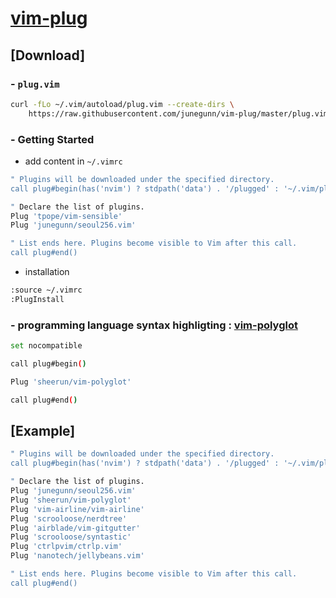 # [vim-plug](https://github.com/junegunn/vim-plug)

## [Download]

### - `plug.vim`

```sh
curl -fLo ~/.vim/autoload/plug.vim --create-dirs \
    https://raw.githubusercontent.com/junegunn/vim-plug/master/plug.vim
```

### - Getting Started

 - add content in `~/.vimrc`

```sh
" Plugins will be downloaded under the specified directory.
call plug#begin(has('nvim') ? stdpath('data') . '/plugged' : '~/.vim/plugged')

" Declare the list of plugins.
Plug 'tpope/vim-sensible'
Plug 'junegunn/seoul256.vim'

" List ends here. Plugins become visible to Vim after this call.
call plug#end()
```

 - installation

```sh
:source ~/.vimrc
:PlugInstall
```

### - programming language syntax highligting : [vim-polyglot](https://github.com/sheerun/vim-polyglot)

```sh
set nocompatible

call plug#begin()

Plug 'sheerun/vim-polyglot'

call plug#end()
```

## [Example]

```sh
" Plugins will be downloaded under the specified directory.
call plug#begin(has('nvim') ? stdpath('data') . '/plugged' : '~/.vim/plugged')

" Declare the list of plugins.
Plug 'junegunn/seoul256.vim'
Plug 'sheerun/vim-polyglot'
Plug 'vim-airline/vim-airline'
Plug 'scrooloose/nerdtree'
Plug 'airblade/vim-gitgutter'
Plug 'scrooloose/syntastic'
Plug 'ctrlpvim/ctrlp.vim'
Plug 'nanotech/jellybeans.vim'

" List ends here. Plugins become visible to Vim after this call.
call plug#end()
```
